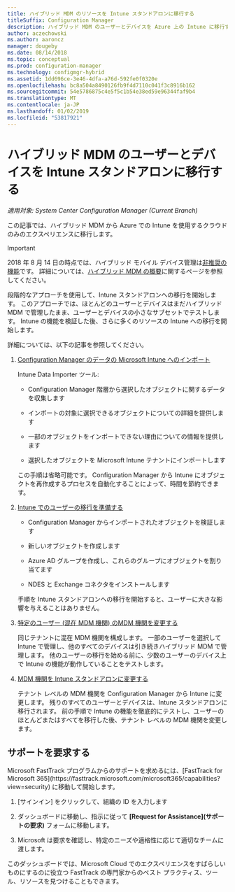 ```yaml
---
title: ハイブリッド MDM のリソースを Intune スタンドアロンに移行する
titleSuffix: Configuration Manager
description: ハイブリッド MDM のユーザーとデバイスを Azure 上の Intune に移行する方法を説明します。
author: aczechowski
ms.author: aaroncz
manager: dougeby
ms.date: 08/14/2018
ms.topic: conceptual
ms.prod: configuration-manager
ms.technology: configmgr-hybrid
ms.assetid: 1dd696ce-3e46-4dfa-a76d-592fe0f0320e
ms.openlocfilehash: bc8a504a8490126fb9f4d7110c041f3c8916b162
ms.sourcegitcommit: 54e5786875c4e5f5c1b54e38ed59e96344faf9b4
ms.translationtype: MT
ms.contentlocale: ja-JP
ms.lasthandoff: 01/02/2019
ms.locfileid: "53817921"
---
```

# <a name="migrate-hybrid-mdm-users-and-devices-to-intune-standalone"></a>ハイブリッド MDM のユーザーとデバイスを Intune スタンドアロンに移行する

*適用対象: System Center Configuration Manager (Current Branch)*    

この記事では、ハイブリッド MDM から Azure での Intune を使用するクラウドのみのエクスペリエンスに移行します。 

> [!Important]  
> 2018 年 8 月 14 日の時点では、ハイブリッド モバイル デバイス管理は[非推奨の機能](/sccm/core/plan-design/changes/deprecated/removed-and-deprecated-cmfeatures)です。 詳細については、[ハイブリッド MDM の概要](/sccm/mdm/understand/hybrid-mobile-device-management)に関するページを参照してください。<!--Intune feature 2683117-->  


段階的なアプローチを使用して、Intune スタンドアロンへの移行を開始します。 このアプローチでは、ほとんどのユーザーとデバイスはまだハイブリッド MDM で管理したまま、ユーザーとデバイスの小さなサブセットでテストします。 Intune の機能を検証した後、さらに多くのリソースの Intune への移行を開始します。    

詳細については、以下の記事を参照してください。    
  
1.  [Configuration Manager のデータの Microsoft Intune へのインポート](migrate-import-data.md)   

    Intune Data Importer ツール:  

    - Configuration Manager 階層から選択したオブジェクトに関するデータを収集します  

    - インポートの対象に選択できるオブジェクトについての詳細を提供します   

    - 一部のオブジェクトをインポートできない理由についての情報を提供します  

    - 選択したオブジェクトを Microsoft Intune テナントにインポートします  

    この手順は省略可能です。 Configuration Manager から Intune にオブジェクトを再作成するプロセスを自動化することによって、時間を節約できます。  

2.  [Intune でのユーザーの移行を準備する](migrate-prepare-intune.md)    

    - Configuration Manager からインポートされたオブジェクトを検証します  

    - 新しいオブジェクトを作成します  

    - Azure AD グループを作成し、これらのグループにオブジェクトを割り当てます  

    - NDES と Exchange コネクタをインストールします  

    手順を Intune スタンドアロンへの移行を開始すると、ユーザーに大きな影響を与えることはありません。   

3.  [特定のユーザー (混在 MDM 機関) のMDM 機関を変更する](migrate-mixed-authority.md)    

    同じテナントに混在 MDM 機関を構成します。 一部のユーザーを選択して Intune で管理し、他のすべてのデバイスは引き続きハイブリッド MDM で管理します。 他のユーザーの移行を始める前に、少数のユーザーのデバイス上で Intune の機能が動作していることをテストします。   

4.  [MDM 機関を Intune スタンドアロンに変更する](change-mdm-authority.md)     

    テナント レベルの MDM 機関を Configuration Manager から Intune に変更します。 残りのすべてのユーザーとデバイスは、Intune スタンドアロンに移行されます。 前の手順で Intune の機能を徹底的にテストし、ユーザーのほとんどまたはすべてを移行した後、テナント レベルの MDM 機関を変更します。



## <a name="request-assistance"></a>サポートを要求する
<!--Intune bug 2339232--> Microsoft FastTrack プログラムからのサポートを求めるには、[FastTrack for Microsoft 365](https://fasttrack.microsoft.com/microsoft365/capabilities?view=security) に移動して開始します。

1. [サインイン] をクリックして、組織の ID を入力します  

2. ダッシュボードに移動し、指示に従って **[Request for Assistance]\(サポートの要求\)** フォームに移動します。    

3. Microsoft は要求を確認し、特定のニーズや適格性に応じて適切なチームに渡します。  

このダッシュボードでは、Microsoft Cloud でのエクスペリエンスをすばらしいものにするのに役立つ FastTrack の専門家からのベスト プラクティス、ツール、リソースを見つけることもできます。

